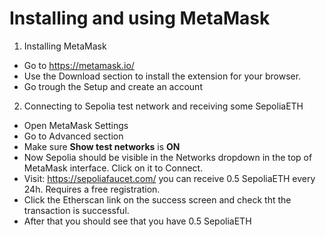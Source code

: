 # Installing and using MetaMask

1. Installing MetaMask

- Go to https://metamask.io/
- Use the Download section to install the extension for your browser.
- Go trough the Setup and create an account

2. Connecting to Sepolia test network and receiving some SepoliaETH

- Open MetaMask Settings
- Go to Advanced section
- Make sure **Show test networks** is **ON**
- Now Sepolia should be visible in the Networks dropdown in the top of MetaMask interface. Click on it to Connect.
- Visit: https://sepoliafaucet.com/ you can receive 0.5 SepoliaETH every 24h. Requires a free registration.
- Click the Etherscan link on the success screen and check tht the transaction is successful.
- After that you should see that you have 0.5 SepoliaETH
